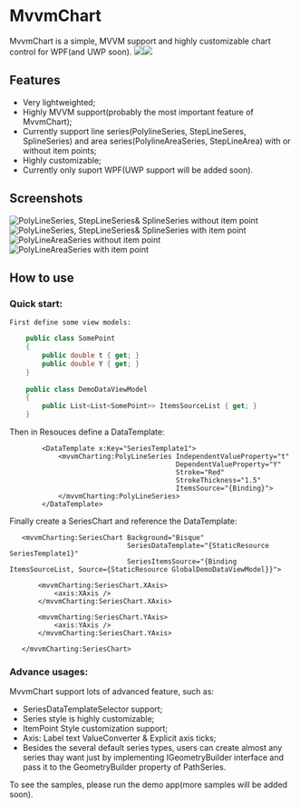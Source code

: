 # MvvmChart
MvvmChart is a simple, MVVM support and highly customizable chart control for WPF(and UWP soon).
![](https://img.shields.io/badge/license-MIT-green)![](https://img.shields.io/badge/support-WPF-brightgreen)

## Features
* Very lightweighted;
* Highly MVVM support(probably the most important feature of MvvmChart);
* Currently support line series(PolylineSeries, StepLineSeres, SplineSeries) and area series(PolylineAreaSeries, StepLineArea) with or without item points;
* Highly customizable;
* Currently only suport WPF(UWP support will be added soon).

## Screenshots
![PolyLineSeries, StepLineSeries& SplineSeries without item point](https://github.com/zenjia/MvvmChart/blob/master/Demo/Images/withoutdot2.PNG)
![PolyLineSeries, StepLineSeries& SplineSeries with item point](https://github.com/zenjia/MvvmChart/blob/master/Demo/Images/withdot2.PNG)
![PolyLineAreaSeries without item point](https://github.com/zenjia/MvvmChart/blob/master/Demo/Images/areaWithoutDot.PNG)
![PolyLineAreaSeries with item point](https://github.com/zenjia/MvvmChart/blob/master/Demo/Images/areaWithDot.PNG)

## How to use
### Quick start:
    First define some view models:
```c#
    public class SomePoint
    {
        public double t { get; }
        public double Y { get; }
    }
    
    public class DemoDataViewModel 
    {
        public List<List<SomePoint>> ItemsSourceList { get; }
    }
```
  Then in Resouces define a DataTemplate:
```Xaml
        <DataTemplate x:Key="SeriesTemplate1">
            <mvvmCharting:PolyLineSeries IndependentValueProperty="t"
                                         DependentValueProperty="Y"
                                         Stroke="Red"
                                         StrokeThickness="1.5"
                                         ItemsSource="{Binding}">
            </mvvmCharting:PolyLineSeries>
        </DataTemplate>
 ```
  Finally create a SeriesChart and reference the DataTemplate:
 ```Xaml    
    <mvvmCharting:SeriesChart Background="Bisque"
                              SeriesDataTemplate="{StaticResource SeriesTemplate1}"
                              SeriesItemsSource="{Binding ItemsSourceList, Source={StaticResource GlobalDemoDataViewModel}}">

        <mvvmCharting:SeriesChart.XAxis>
            <axis:XAxis />
        </mvvmCharting:SeriesChart.XAxis>

        <mvvmCharting:SeriesChart.YAxis>
            <axis:YAxis />
        </mvvmCharting:SeriesChart.YAxis>

    </mvvmCharting:SeriesChart>
```
### Advance usages:
MvvmChart support lots of advanced feature, such as:
* SeriesDataTemplateSelector support;
* Series style is highly customizable; 
* ItemPoint Style customization support;
* Axis: Label text ValueConverter & Explicit axis ticks;
* Besides the several default series types, users can create almost any series thay want just by implementing IGeometryBuilder interface and pass it to the GeometryBuilder property of PathSeries.

To see the samples, please run the demo app(more samples will be added soon).
